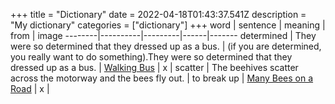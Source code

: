 +++
title = "Dictionary"
date = 2022-04-18T01:43:37.541Z
description = "My dictionary"
categories = ["dictionary"]
+++
   word | sentence | meaning | from | image 
--------|----------|---------|------|-------
determined | They were so determined that they dressed up as a bus. | (if you are determined, you really want to do something).They were so determined that they dressed up as a bus. | [Walking Bus](https://www.newsinlevels.com/products/walking-bus-level-2/) | x |
scatter | The beehives scatter across the motorway and the bees fly out. | to break up | [Many Bees on a Road](https://www.newsinlevels.com/products/many-bees-on-a-road-level-2/) | x |